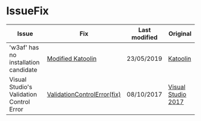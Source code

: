 # IssueFix


 Issue | Fix | Last modified | Original 
-- | -- | -- | --
'w3af' has no installation candidate | [Modified Katoolin](https://github.com/bhupendpatil/IssueFix/blob/master/modifiedKatoolin.py) | 23/05/2019 | [Katoolin](https://github.com/LionSec/katoolin)
Visual Studio's Validation Control Error | [ValidationControlError(fix)](https://github.com/bhupendpatil/IssueFix/blob/master/VisualStudioValidationControlErrorFix.md) | 08/10/2017 | [Visual Studio 2017](https://www.visualstudio.com/)
